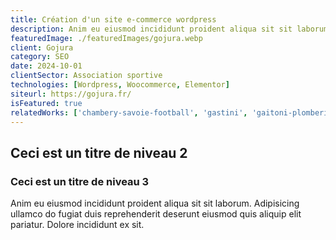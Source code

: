 ```yaml
---
title: Création d'un site e-commerce wordpress
description: Anim eu eiusmod incididunt proident aliqua sit sit laborum. Adipisicing ullamco do fugiat duis reprehenderit deserunt eiusmod quis aliquip elit pariatur.
featuredImage: ./featuredImages/gojura.webp
client: Gojura
category: SEO
date: 2024-10-01
clientSector: Association sportive
technologies: [Wordpress, Woocommerce, Elementor]
siteurl: https://gojura.fr/
isFeatured: true
relatedWorks: ['chambery-savoie-football', 'gastini', 'gaitoni-plomberie']
---
```


## Ceci est un titre de niveau 2

### Ceci est un titre de niveau 3

Anim eu eiusmod incididunt proident aliqua sit sit laborum. Adipisicing ullamco do fugiat duis reprehenderit deserunt eiusmod quis aliquip elit pariatur. Dolore incididunt ex sit.

